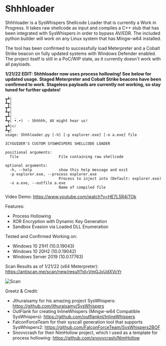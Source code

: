 # Shhhloader
Shhhloader is a SysWhispers Shellcode Loader that is currently a Work in Progress. It takes raw shellcode as input and compiles a C++ stub that has been integrated with SysWhispers in order to bypass AV/EDR. The included python builder will work on any Linux system that has Mingw-w64 installed. 

The tool has been confirmed to successfully load Meterpreter and a Cobalt Strike beacon on fully updated systems with Windows Defender enabled. The project itself is still in a PoC/WIP state, as it currently doesn't work with all payloads.

**1/21/22 EDIT: Shhhloader now uses process hollowing! See below for updated usage. Staged Meterpreter and Cobalt Strike beacons have been confirmed to work. Stageless payloads are currently not working, so stay tuned for further updates!**

```
┳┻|
┻┳|
┳┻|
┻┳|
┳┻| _
┻┳| •.•)  - Shhhhh, AV might hear us! 
┳┻|⊂ﾉ   
┻┳|
usage: Shhhloader.py [-h] [-p explorer.exe] [-o a.exe] file

ICYGUIDER'S CUSTOM SYSWHISPERS SHELLCODE LOADER

positional arguments:
  file                  File containing raw shellcode

optional arguments:
  -h, --help            show this help message and exit
  -p explorer.exe, --process explorer.exe
                        Process to inject into (Default: explorer.exe)
  -o a.exe, --outfile a.exe
                        Name of compiled file
```
Video Demo: https://www.youtube.com/watch?v=HE7L5R4iTOk

Features:
* Process Hollowing
* XOR Encryption with Dynamic Key Generation
* Sandbox Evasion via Loaded DLL Enumeration

Tested and Confirmed Working on:
* Windows 10 21H1 (10.0.19043)
* Windows 10 20H2 (10.0.19042)
* Windows Server 2019 (10.0.17763)

Scan Results as of 1/21/22 (x64 Meterpreter): https://antiscan.me/scan/new/result?id=VmGJxUdXVcYr

![Scan](https://antiscan.me/images/result/VmGJxUdXVcYr.png)

Greetz & Credit:
* Jthuraisamy for his amazing project SysWhispers: https://github.com/jthuraisamy/SysWhispers
* OutFlank for creating InlineWhispers (Mingw-w64 Compatible SysWhispers): https://github.com/outflanknl/InlineWhispers
* FalconForceTeam for their syscall generation tool that supports SysWhispers2: https://github.com/FalconForceTeam/SysWhispers2BOF
* Snovvcrash for their NimHollow project, which I used as a template for process hollowing: https://github.com/snovvcrash/NimHollow

